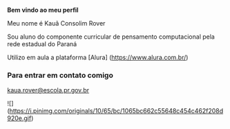 **Bem vindo ao meu perfil**

Meu nome é Kauã Consolim Rover

Sou aluno do componente curricular de pensamento computacional pela rede estadual do Paraná

Utilizo em aula a plataforma [Alura] (https://www.alura.com.br/)

### Para entrar em contato comigo

kaua.rover@escola.pr.gov.br

![] (https://i.pinimg.com/originals/10/65/bc/1065bc662c55648c454c462f208d920e.gif)
